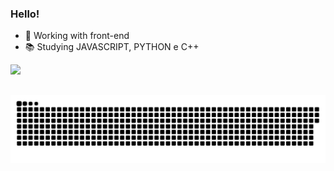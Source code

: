 ### Hello!

- 💼 Working with front-end
- 📚 Studying JAVASCRIPT, PYTHON e C++

<div>
  <a href="https://github.com/felpszadaa">
  <img height="180em" src="https://github-readme-stats.vercel.app/api/top-langs/?username=felpszadaa&layout=compact&langs_count=7&theme=dark"/>
</div>
  
 




##
  
   ![Snake animation](https://github.com/felpszadaa/felpszadaa/blob/output/github-contribution-grid-snake.svg)

